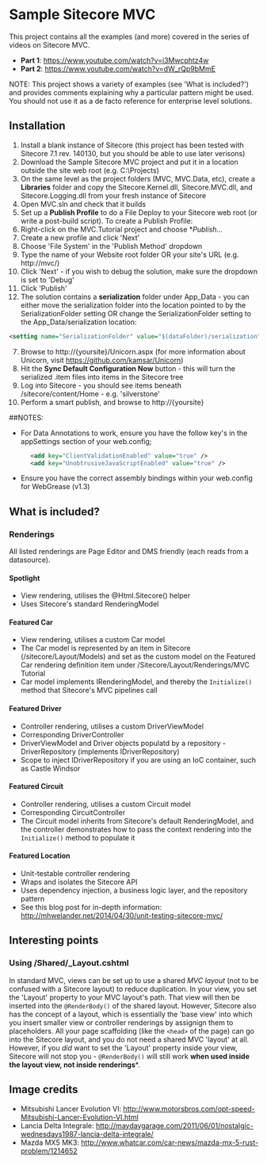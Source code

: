 # Sample Sitecore MVC
This project contains all the examples (and more) covered in the series of videos on Sitecore MVC.

* **Part 1**: https://www.youtube.com/watch?v=i3Mwcphtz4w
* **Part 2**: https://www.youtube.com/watch?v=dW_rQp9bMmE

NOTE: This project shows a variety of examples (see 'What is included?') and provides comments explaining why a particular pattern might be used. You should not use it as a de facto reference for enterprise level solutions.

## Installation
1. Install a blank instance of Sitecore (this project has been tested with Sitecore 7.1 rev. 140130, but you should be able to use later verisons)
2. Download the Sample Sitecore MVC project and put it in a location outside the site web root (e.g. C:\Projects)
3. On the same level as the project folders (MVC, MVC.Data, etc), create a **Libraries** folder and copy the Sitecore.Kernel.dll, Sitecore.MVC.dll, and Sitecore.Logging.dll from your fresh instance of Sitecore
4. Open MVC.sln and check that it builds
5. Set up a **Publish Profile** to do a File Deploy to your Sitecore web root (or write a post-build script). To create a Publish Profile:
  1. Right-click on the MVC.Tutorial project and choose **Publish...*
  2. Create a new profile and click 'Next'
  3. Choose 'File System' in the 'Publish Method' dropdown
  4. Type the name of your Website root folder OR your site's URL (e.g. http://mvc/)
  5. Click 'Next' - if you wish to debug the solution, make sure the dropdown is set to 'Debug'
  6. Click 'Publish'
6. The solution contains a **serialization** folder under App_Data - you can either move the serialization folder into the location pointed to by the SerializationFolder setting OR change the SerializationFolder setting to the App_Data/serialization location:
```xml
<setting name="SerializationFolder" value="$(dataFolder)/serialization" />
```
7. Browse to http://{yoursite}/Unicorn.aspx (for more information about Unicorn, visit https://github.com/kamsar/Unicorn)
8. Hit the **Sync Default Configuration Now** button - this will turn the serialized .item files into items in the Sitecore tree
9. Log into Sitecore - you should see items beneath /sitecore/content/Home - e.g. 'silverstone'
10. Perform a smart publish, and browse to http://{yoursite}

##NOTES:
- For Data Annotations to work, ensure you have the follow key's in the appSettings section of your web.config;
```xml
      <add key="ClientValidationEnabled" value="true" />
      <add key="UnobtrusiveJavaScriptEnabled" value="true" />
```
- Ensure you have the correct assembly bindings within your web.config for WebGrease (v1.3)

## What is included?

### Renderings

All listed renderings are Page Editor and DMS friendly (each reads from a datasource).

#### Spotlight
* View rendering, utilises the @Html.Sitecore() helper
* Uses Sitecore's standard RenderingModel

#### Featured Car
* View rendering, utilises a custom Car model
* The Car model is represented by an item in Sitecore (/sitecore/Layout/Models) and set as the custom model on the Featured Car rendering definition item under /Sitecore/Layout/Renderings/MVC Tutorial
* Car model implements IRenderingModel, and thereby the ```Initialize()``` method that Sitecore's MVC pipelines call

#### Featured Driver
* Controller rendering, utilises a custom DriverViewModel
* Corresponding DriverController
* DriverViewModel and Driver objects populatd by a repository - DriverRepository (implements IDriverRepository)
* Scope to inject IDriverRepository if you are using an IoC container, such as Castle Windsor

#### Featured Circuit
* Controller rendering, utilises a custom Circuit model
* Corresponding CircuitController
* The Circuit model inherits from Sitecore's default RenderingModel, and the controller demonstrates how to pass the context rendering into the ```Initialize()``` method to populate it

#### Featured Location
* Unit-testable controller rendering
* Wraps and isolates the Sitecore API
* Uses dependency injection, a business logic layer, and the repository pattern
* See this blog post for in-depth information: http://mhwelander.net/2014/04/30/unit-testing-sitecore-mvc/

## Interesting points
### Using /Shared/_Layout.cshtml
In standard MVC, views can be set up to use a shared *MVC layout* (not to be confused with a Sitecore layout) to reduce duplication. In your view, you set the 'Layout' property to your MVC layout's path. That view will then be inserted into the ```@RenderBody()``` of the shared layout. However, Sitecore also has the concept of a layout, which is essentially the 'base view' into which you insert smaller view or controller renderings by assignign them to placeholders. All your page scaffolding (like the ```<head>``` of the page) can go into the Sitecore layout, and you do not need a shared MVC 'layout' at all. However, if you *did* want to set the 'Layout' property inside your view, Sitecore will not stop you - ```@RenderBody()``` will still work **when used inside the layout view, not inside renderings***.

## Image credits
* Mitsubishi Lancer Evolution VI: http://www.motorsbros.com/opt-speed-Mitsubishi-Lancer-Evolution-VI.html
* Lancia Delta Integrale: http://maydaygarage.com/2011/06/01/nostalgic-wednesdays1987-lancia-delta-integrale/
* Mazda MX5 MK3: http://www.whatcar.com/car-news/mazda-mx-5-rust-problem/1214652